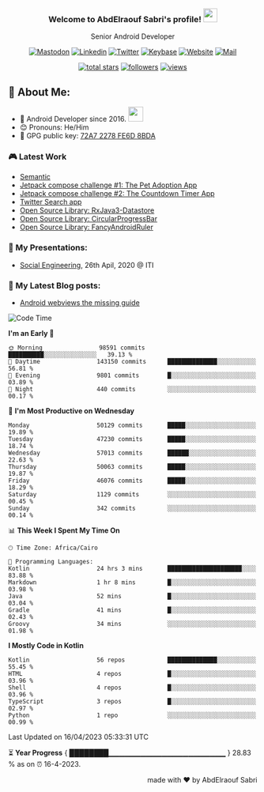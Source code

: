 
<!--
  Title: Senior Android Developer @Storyteller
  Description: Google Certified Associate Android Developer, Clean code, TDD, CICD with knowledge in cybersecurity. 
  Author: abd3lraouf, AbdElraouf Sabri
  -->

<h3 align="center">
  Welcome to AbdElraouf Sabri's profile! 
  <img src="https://media.giphy.com/media/hvRJCLFzcasrR4ia7z/giphy.gif" width="28">
</h3>

<p align='center'>
    Senior Android Developer
</p>

<!-- Social icons section -->
<p align='center'>
      <a href="https://androiddev.social/@abd3lraouf" rel="me"><img src="https://custom-icon-badges.herokuapp.com/badge/-mastodon-black?style=for-the-badge&amp;logo=Mastodon&logoColor=white" alt="Mastodon"></a>
      <a href="https://www.linkedin.com/in/abd3lraouf/"><img src="https://custom-icon-badges.herokuapp.com/badge/-LinkedIn-black?style=for-the-badge&amp;logo=Linkedin&logoColor=white" alt="Linkedin"></a>
      <a href="https://twitter.com/abd3lraouf"><img src="https://custom-icon-badges.herokuapp.com/badge/-Twitter-black?style=for-the-badge&amp;logo=twitter&logoColor=white" alt="Twitter"></a>
      <a href="https://keybase.io/abd3lraouf"><img src="https://custom-icon-badges.herokuapp.com/badge/-Keybase-black?style=for-the-badge&logo=keybase&logoColor=white" alt="Keybase"></a>
      <a href="https://www.abd3lraouf.dev/portfolio/"><img src="https://img.shields.io/badge/-Portfolio-black?style=for-the-badge&amp;logo=google-chrome&amp;logoColor=white" alt="Website"></a>
      <a href="mailto:abdelraoufsabri@gmail.com"><img src="https://img.shields.io/badge/-Say%20Hi!-black?style=for-the-badge&amp;logo=gmail" alt="Mail"></a>
</p>

<!-- Stats icons section -->
<p align='center'>
  <a href="https://github.com/abd3lraouf?tab=repositories&sort=stargazers">
    <img alt="total stars" title="Total stars on GitHub" src="https://custom-icon-badges.herokuapp.com/badge/dynamic/json?logo=star&color=55960c&labelColor=488207&label=Stars&style=for-the-badge&query=%24.stars&url=https://api.github-star-counter.workers.dev/user/abd3lraouf"/></a>
  <a href="https://github.com/abd3lraouf?tab=followers">
    <img alt="followers" title="Follow me on Github" src="https://custom-icon-badges.herokuapp.com/github/followers/abd3lraouf?color=236ad3&labelColor=1155ba&style=for-the-badge&logo=person-add&label=Follow&logoColor=white"/></a>
  <a href="https://github.com/abd3lraouf">
    <img alt="views" title="GitHub profile views" src="https://enwj06txat9l677.m.pipedream.net"/></a>
</p>

<!-- Resume Download section 
<p align='center'>
      <a href="https://github.com/abd3lraouf/abd3lraouf/releases/latest/download/AbdElraouf.Sabri.Android.Developer.resume.pdf
"><img src="https://custom-icon-badges.herokuapp.com/badge/-download%20resume-EC1C24?style=for-the-badge&logo=Adobe%20Acrobat%20Reader&logoColor=white" alt="views" title="Download my latest resume" alt="resume"></a>
</p>
-->

## 🤵 About Me:
- 🏦 Android Developer since 2016.
      <img src="https://media.giphy.com/media/WUlplcMpOCEmTGBtBW/giphy.gif" width="30">
- 😊 Pronouns: He/Him
- 🔑 GPG public key: [72A7 2278 FE6D 8BDA](https://keybase.io/abd3lraouf/pgp_keys.asc?fingerprint=d971ef94887269e4308587a772a72278fe6d8bda)

### 🎮 Latest Work

<!-- - [MVI posts](https://github.com/AbdElraoufSabri/MVIPosts) --> 
- [Semantic](https://github.com/abd3lraouf/Semantic)
- [Jetpack compose challenge #1: The Pet Adoption App](https://github.com/abd3lraouf/compose-challenge-1)
- [Jetpack compose challenge #2: The Countdown Timer App](https://github.com/abd3lraouf/compose-challenge-2)
- [Twitter Search app](https://github.com/abd3lraouf/WeeTwit)
- [Open Source Library: RxJava3-Datastore](https://github.com/abd3lraouf/DatastoreWithRxJava3)
- [Open Source Library: CircularProgressBar](https://github.com/abd3lraouf/CircularProgressBar)
- [Open Source Library: FancyAndroidRuler](https://github.com/abd3lraouf/FancyAndroidRuler)
<!-- - [MVI sample](https://github.com/abd3lraouf/mviSample) -->

### 📕 My Presentations:

- [Social Engineering](https://abd3lraouf.github.io/social-engineering/), 26th Apil, 2020 @ ITI

### 📕 My Latest Blog posts:
<!-- BLOG-POST-LIST:START -->
- [Android webviews the missing guide](https://abd3lraouf.dev/posts/android-webviews-the-missing-guide/)
<!-- BLOG-POST-LIST:END -->

<!--START_SECTION:waka-->
![Code Time](http://img.shields.io/badge/Code%20Time-482%20hrs-blue)

**I'm an Early 🐤** 

```text
🌞 Morning                98591 commits       ██████████░░░░░░░░░░░░░░░   39.13 % 
🌆 Daytime                143150 commits      ██████████████░░░░░░░░░░░   56.81 % 
🌃 Evening                9801 commits        █░░░░░░░░░░░░░░░░░░░░░░░░   03.89 % 
🌙 Night                  440 commits         ░░░░░░░░░░░░░░░░░░░░░░░░░   00.17 % 
```
📅 **I'm Most Productive on Wednesday** 

```text
Monday                   50129 commits       █████░░░░░░░░░░░░░░░░░░░░   19.89 % 
Tuesday                  47230 commits       █████░░░░░░░░░░░░░░░░░░░░   18.74 % 
Wednesday                57013 commits       ██████░░░░░░░░░░░░░░░░░░░   22.63 % 
Thursday                 50063 commits       █████░░░░░░░░░░░░░░░░░░░░   19.87 % 
Friday                   46076 commits       █████░░░░░░░░░░░░░░░░░░░░   18.29 % 
Saturday                 1129 commits        ░░░░░░░░░░░░░░░░░░░░░░░░░   00.45 % 
Sunday                   342 commits         ░░░░░░░░░░░░░░░░░░░░░░░░░   00.14 % 
```


📊 **This Week I Spent My Time On** 

```text
🕑︎ Time Zone: Africa/Cairo

💬 Programming Languages: 
Kotlin                   24 hrs 3 mins       █████████████████████░░░░   83.88 % 
Markdown                 1 hr 8 mins         █░░░░░░░░░░░░░░░░░░░░░░░░   03.98 % 
Java                     52 mins             █░░░░░░░░░░░░░░░░░░░░░░░░   03.04 % 
Gradle                   41 mins             █░░░░░░░░░░░░░░░░░░░░░░░░   02.43 % 
Groovy                   34 mins             ░░░░░░░░░░░░░░░░░░░░░░░░░   01.98 % 
```

**I Mostly Code in Kotlin** 

```text
Kotlin                   56 repos            ██████████████░░░░░░░░░░░   55.45 % 
HTML                     4 repos             █░░░░░░░░░░░░░░░░░░░░░░░░   03.96 % 
Shell                    4 repos             █░░░░░░░░░░░░░░░░░░░░░░░░   03.96 % 
TypeScript               3 repos             █░░░░░░░░░░░░░░░░░░░░░░░░   02.97 % 
Python                   1 repo              ░░░░░░░░░░░░░░░░░░░░░░░░░   00.99 % 
```




 Last Updated on 16/04/2023 05:33:31 UTC
<!--END_SECTION:waka-->

⏳ **Year Progress** { ████████▁▁▁▁▁▁▁▁▁▁▁▁▁▁▁▁▁▁▁▁▁▁ } 28.83 % as on ⏰ 16-4-2023.

<p align="right">made with ❤️ by AbdElraouf Sabri</p>

